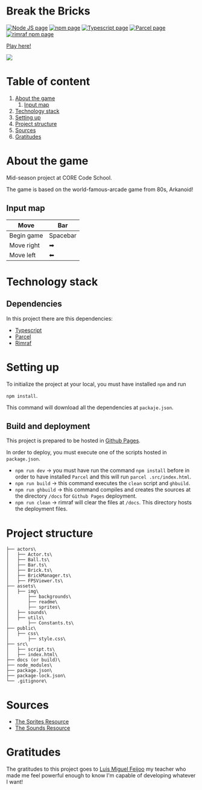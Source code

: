 
# Break the Bricks

[![Node JS page](https://img.shields.io/badge/node-v17.8.0-brightgreen?style=for-the-badge&logo=appveyor)](https://nodejs.org/)
[![npm page](https://img.shields.io/badge/npm-v8.5.5-green?style=for-the-badge&logo=appveyor)](https://www.npmjs.com/)
[![Typescript page](https://img.shields.io/badge/typescript-v4.6.4-blue?style=for-the-badge&logo=appveyor)](https://www.typescriptlang.org/)
[![Parcel page](https://img.shields.io/badge/parcel-v2.5.0-yellow?style=for-the-badge&logo=appveyor)](https://parceljs.org/)
[![rimraf npm page](https://img.shields.io/badge/rimraf-v3.0.2-yellowgreen?style=for-the-badge&logo=appveyor)](https://www.npmjs.com/package/rimraf)

[Play here!](https://julianegpo.github.io/break-the-bricks/)

![](assets%5Cimg%5Creadme%5Cgame-img.PNG)

# Table of content

1. [About the game](#about-the-game)
    1. [Input map](#input-map)
1. [Technology stack](#technology-stack)
1. [Setting up](#setting-up)
1. [Project structure](#project-structure)
1. [Sources](#sources)
1. [Gratitudes](#gratitudes)

# About the game

Mid-season project at CORE Code School.

The game is based on the world-famous-arcade game from 80s, Arkanoid!

## Input map

| Move          | Bar      |
| ------------- | -------- |
| Begin game    | Spacebar |
| Move right    | ➡        |
| Move left     | ⬅        |

# Technology stack

## Dependencies

In this project there are this dependencies:

- [Typescript](https://www.typescriptlang.org/)
- [Parcel](https://parceljs.org/)
- [Rimraf](https://www.npmjs.com/package/rimraf)

# Setting up

To initialize the project at your local, you must have installed `npm` and run

`npm install`. 

This command will download all the dependencies at `packaje.json`.

## Build and deployment

This project is prepared to be hosted in [Github Pages](https://pages.github.com/).

In order to deploy, you must execute one of the scripts hosted in `package.json`.

- `npm run dev` -> you must have run the command `npm install` before in order to have installed `Parcel` and this will run `parcel .src/index.html`.
- `npm run build` -> this command executes the `clean` script and `ghbuild`.
- `npm run ghbuild` -> this command compiles and creates the sources at the directory `/docs` for `Github Pages` deployment.
- `npm run clean` -> rimraf will clear the files at `/docs`. This directory hosts the deployment files.

# Project structure

```
├── actors\
│   ├── Actor.ts\
│   ├── Ball.ts\
│   ├── Bar.ts\
│   ├── Brick.ts\
│   ├── BrickManager.ts\
│   ├── FPSViewer.ts\
├── assets\
│   ├── img\
│       ├── backgrounds\
│       ├── readme\
│       ├── sprites\
│   ├── sounds\
│   ├── utils\
│       ├── Constants.ts\
├── public\
│   ├── css\
│       ├── style.css\
├── src\
│   ├── script.ts\
│   ├── index.html\
├── docs (or build)\
├── node_modules\
├── package.json\
├── package-lock.json\
└── .gitignore\
```

# Sources

- [The Sprites Resource](https://www.spriters-resource.com/)
- [The Sounds Resource](https://www.sounds-resource.com/)

# Gratitudes

The gratitudes to this project goes to [Luis Miguel Feijoo](https://github.com/luismiguelfeijoo) my teacher who made me feel powerful enough to know I'm capable of developing whatever I want!